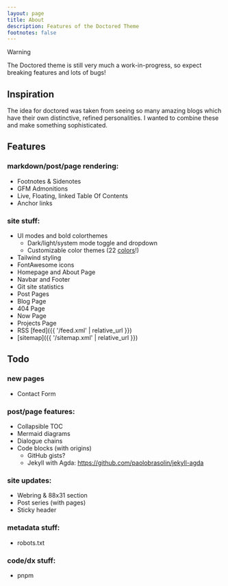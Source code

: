 ```yaml
---
layout: page
title: About
description: Features of the Doctored Theme
footnotes: false
---
```


> [!WARNING]
> The Doctored theme is still very much a work-in-progress, so expect breaking features and lots of bugs!

## Inspiration

The idea for doctored was taken from seeing so many amazing blogs which have their own distinctive, refined personalities. I wanted to combine these and make something sophisticated.

## Features

### markdown/post/page rendering:

- Footnotes & Sidenotes
- GFM Admonitions
- Live, Floating, linked Table Of Contents
- Anchor links

### site stuff:

- UI modes and bold colorthemes
  - Dark/light/system mode toggle and dropdown
  - Customizable color themes (22 [colors](tailwindcss.com/docs/colors)!)
- Tailwind styling
- FontAwesome icons
- Homepage and About Page
- Navbar and Footer
- Git site statistics
- Post Pages
- Blog Page
- 404 Page
- Now Page
- Projects Page
- RSS [feed]({{ '/feed.xml' | relative_url }})
- [sitemap]({{ '/sitemap.xml' | relative_url }})

## Todo

### new pages

- Contact Form

### post/page features:

- Collapsible TOC
- Mermaid diagrams
- Dialogue chains
- Code blocks (with origins)
  - GitHub gists?
  - Jekyll with Agda: https://github.com/paolobrasolin/jekyll-agda

### site updates:
- Webring & 88x31 section
- Post series (with pages)
- Sticky header 

### metadata stuff:

- robots.txt

### code/dx stuff:

 - pnpm
